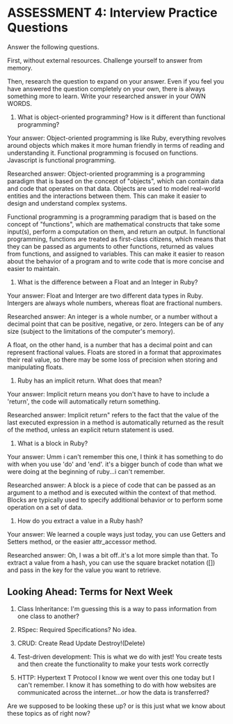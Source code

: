 # ASSESSMENT 4: Interview Practice Questions

Answer the following questions.

First, without external resources. Challenge yourself to answer from memory.

Then, research the question to expand on your answer. Even if you feel you have answered the question completely on your own, there is always something more to learn. Write your researched answer in your OWN WORDS.

1. What is object-oriented programming? How is it different than functional programming? 

Your answer: Object-oriented programming is like Ruby, everything revolves around objects which makes it more human friendly in terms of reading and understanding it.  Functional programming is focused on functions. Javascript is functional programming. 

Researched answer: Object-oriented programming is a programming paradigm that is based on the concept of "objects", which can contain data and code that operates on that data. Objects are used to model real-world entities and the interactions between them. This can make it easier to design and understand complex systems.

Functional programming is a programming paradigm that is based on the concept of "functions", which are mathematical constructs that take some input(s), perform a computation on them, and return an output. In functional programming, functions are treated as first-class citizens, which means that they can be passed as arguments to other functions, returned as values from functions, and assigned to variables. This can make it easier to reason about the behavior of a program and to write code that is more concise and easier to maintain.

1. What is the difference between a Float and an Integer in Ruby?

Your answer: Float and Interger are two different data types in Ruby. Intergers are always whole numbers, whereas float are fractional numbers.

Researched answer: An integer is a whole number, or a number without a decimal point that can be positive, negative, or zero. Integers can be of any size (subject to the limitations of the computer's memory).

A float, on the other hand, is a number that has a decimal point and can represent fractional values. Floats are stored in a format that approximates their real value, so there may be some loss of precision when storing and manipulating floats.

1. Ruby has an implicit return. What does that mean?

Your answer: Implicit return means you don't have to have to include a 'return', the code will automatically return something.

Researched answer: Implicit return" refers to the fact that the value of the last executed expression in a method is automatically returned as the result of the method, unless an explicit return statement is used.

1. What is a block in Ruby?

Your answer: Umm i can't remember this one, I think it has something to do with when you use 'do' and 'end'. it's a bigger bunch of code than what we were doing at the beginning of ruby...i can't remember.

Researched answer: A block is a piece of code that can be passed as an argument to a method and is executed within the context of that method. Blocks are typically used to specify additional behavior or to perform some operation on a set of data.

1. How do you extract a value in a Ruby hash?

Your answer: We learned a couple ways just today, you can use Getters and Setters method, or the easier attr_accessor method. 

Researched answer: Oh, I was a bit off..it's a lot more simple than that. To extract a value from a hash, you can use the square bracket notation ([]) and pass in the key for the value you want to retrieve.

## Looking Ahead: Terms for Next Week

1. Class Inheritance: I'm guessing this is a way to pass information from one class to another?

2. RSpec: Required Specifications? No idea.

3. CRUD: Create Read Update Destroy!(Delete)

4. Test-driven development: This is what we do with jest! You create tests and then create the functionality to make your tests work correctly

5. HTTP: Hypertext T Protocol I know we went over this one today but I can't remember. I know it has something to do with how websites are communicated across the internet...or how the data is transferred? 

Are we supposed to be looking these up? or is this just what we know about these topics as of right now?
